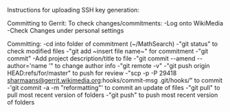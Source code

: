 Instructions for uploading 
SSH key generation:

Committing to Gerrit:
To check changes/commitments:
-Log onto WikiMedia
-Check Changes under personal settings

Committing:
-cd into folder of commitment (~/MathSearch)
-"git status" to check modified files
-"git add ~insert file name~" for commitment
-"git commit"
-Add project description/title to file
-"git commit --amend --author='name <email>'" to change author info
-"git remote -v"
-"git push origin HEAD:refs/for/master" to push for review
-"scp -p -P 29418 sharmaans@gerrit.wikimedia.org:hooks/commit-msg .git/hooks/" to commit
-'git commit -a -m "reformatting"' to commit an update of files
-"git pull" to pull most recent version of folders
-"git push" to push most recent version of folders
